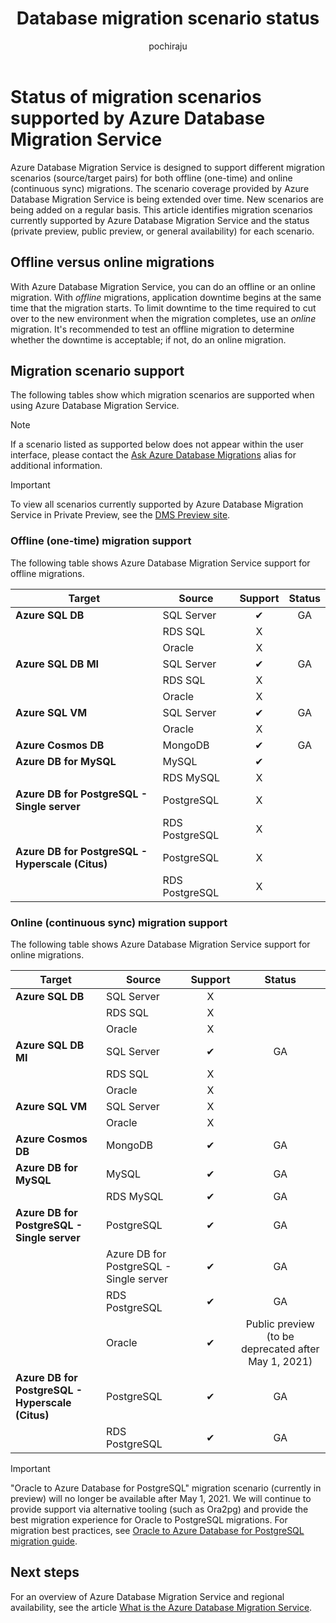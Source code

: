 ﻿---
title: Database migration scenario status
titleSuffix: Azure Database Migration Service
description: Learn about the status of the migration scenarios supported by Azure Database Migration Service.
services: database-migration
author: pochiraju
ms.author: rajpo
manager: craigg
ms.reviewer: craigg
ms.service: dms
ms.workload: data-services
ms.custom: mvc
ms.topic: troubleshooting
ms.date: 07/08/2020
---

# Status of migration scenarios supported by Azure Database Migration Service

Azure Database Migration Service is designed to support different migration scenarios (source/target pairs) for both offline (one-time) and online (continuous sync) migrations. The scenario coverage provided by Azure Database Migration Service is being extended over time. New scenarios are being added on a regular basis. This article identifies migration scenarios currently supported by Azure Database Migration Service and the status (private preview, public preview, or general availability) for each scenario.

## Offline versus online migrations

With Azure Database Migration Service, you can do an offline or an online migration. With *offline* migrations, application downtime begins at the same time that the migration starts. To limit downtime to the time required to cut over to the new environment when the migration completes, use an *online* migration. It's recommended to test an offline migration to determine whether the downtime is acceptable; if not, do an online migration.

## Migration scenario support

The following tables show which migration scenarios are supported when using Azure Database Migration Service.

> [!NOTE]
> If a scenario listed as supported below does not appear within the user interface, please contact the [Ask Azure Database Migrations](mailto:AskAzureDatabaseMigrations@service.microsoft.com) alias for additional information.

> [!IMPORTANT]
> To view all scenarios currently supported by Azure Database Migration Service in Private Preview, see the [DMS Preview site](https://aka.ms/dms-preview).

### Offline (one-time) migration support

The following table shows Azure Database Migration Service support for offline migrations.

| Target  | Source | Support | Status |
| ------------- | ------------- |:-------------:|:-------------:|
| **Azure SQL DB** | SQL Server | ✔ | GA |
|   | RDS SQL | X |  |
|   | Oracle | X |  |
| **Azure SQL DB MI** | SQL Server | ✔ | GA |
|   | RDS SQL | X |  |
|   | Oracle | X |   |
| **Azure SQL VM** | SQL Server | ✔ | GA |
|   | Oracle | X |   |
| **Azure Cosmos DB** | MongoDB | ✔ | GA |
| **Azure DB for MySQL** | MySQL | ✔ |   |
|   | RDS MySQL | X |   |
| **Azure DB for PostgreSQL - Single server** | PostgreSQL | X |
|  | RDS PostgreSQL | X |   |
| **Azure DB for PostgreSQL - Hyperscale (Citus)** | PostgreSQL | X |
|  | RDS PostgreSQL | X |   |

### Online (continuous sync) migration support

The following table shows Azure Database Migration Service support for online migrations.

| Target  | Source | Support | Status |
| ------------- | ------------- |:-------------:|:-------------:|
| **Azure SQL DB** | SQL Server | X |  |
|   | RDS SQL | X |  |
|   | Oracle | X |  |
| **Azure SQL DB MI** | SQL Server | ✔ | GA |
|   | RDS SQL | X |  |
|   | Oracle | X |  |
| **Azure SQL VM** | SQL Server | X |   |
|   | Oracle  | X |  |
| **Azure Cosmos DB** | MongoDB | ✔ | GA |
| **Azure DB for MySQL** | MySQL | ✔ | GA |
|   | RDS MySQL | ✔ | GA |
| **Azure DB for PostgreSQL - Single server** | PostgreSQL | ✔ | GA |
|   | Azure DB for PostgreSQL - Single server | ✔ | GA |
|   | RDS PostgreSQL | ✔ | GA |
|   | Oracle | ✔ | Public preview (to be deprecated after May 1, 2021) |
| **Azure DB for PostgreSQL - Hyperscale (Citus)** | PostgreSQL | ✔ | GA |
|   | RDS PostgreSQL | ✔ | GA |

> [!IMPORTANT]
> "Oracle to Azure Database for PostgreSQL" migration scenario (currently in preview) will no longer be available after May 1, 2021. We will continue to provide support via alternative tooling (such as Ora2pg) and provide the best migration experience for Oracle to PostgreSQL migrations. For migration best practices, see [Oracle to Azure Database for PostgreSQL migration guide](https://aka.ms/OracletoPGguide).


## Next steps

For an overview of Azure Database Migration Service and regional availability, see the article [What is the Azure Database Migration Service](dms-overview.md).
